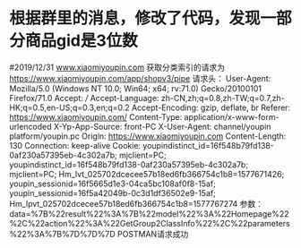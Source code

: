 # 根据群里的消息，修改了代码，发现一部分商品gid是3位数
#2019/12/31
www.xiaomiyoupin.com 获取分类索引的请求为 
  https://www.xiaomiyoupin.com/app/shopv3/pipe
请求头：
  User-Agent: Mozilla/5.0 (Windows NT 10.0; Win64; x64; rv:71.0) Gecko/20100101 Firefox/71.0
  Accept: */*
  Accept-Language: zh-CN,zh;q=0.8,zh-TW;q=0.7,zh-HK;q=0.5,en-US;q=0.3,en;q=0.2
  Accept-Encoding: gzip, deflate, br
  Referer: https://www.xiaomiyoupin.com/
  Content-Type: application/x-www-form-urlencoded
  X-Yp-App-Source: front-PC
  X-User-Agent: channel/youpin platform/youpin.pc
  Origin: https://www.xiaomiyoupin.com
  Content-Length: 130
  Connection: keep-alive
  Cookie: youpindistinct_id=16f548b79fd138-0af230a57395eb-4c302a7b; mjclient=PC; youpindistinct_id=16f548b79fd138-0af230a57395eb-4c302a7b; mjclient=PC; Hm_lvt_025702dcecee57b18ed6fb366754c1b8=1577671426; youpin_sessionid=16f5665d1e3-04ca5bc108af0f8-15af; youpin_sessionid=16f5a42049b-0c3d1df36502e9-15af; Hm_lpvt_025702dcecee57b18ed6fb366754c1b8=1577767274
参数：
  data=%7B%22result%22%3A%7B%22model%22%3A%22Homepage%22%2C%22action%22%3A%22GetGroup2ClassInfo%22%2C%22parameters%22%3A%7B%7D%7D%7D
  POSTMAN请求成功
